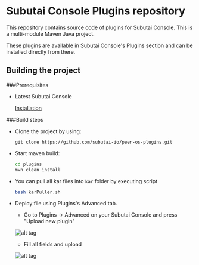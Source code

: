 # Subutai Console Plugins repository

This repository contains source code of plugins for Subutai Console.
This is a multi-module Maven Java project.

These plugins are available in Subutai Console's Plugins section and can be installed directly from there.

## Building the project

###Prerequisites

- Latest Subutai Console

  [Installation](https://github.com/subutai-io/peer-os)
  
###Build steps

- Clone the project by using:

    `git clone https://github.com/subutai-io/peer-os-plugins.git`

- Start maven build:

    ```bash
    cd plugins
    mvn clean install
    ```
    
- You can pull all kar files into `kar` folder by executing script

    ```bash
    bash karPuller.sh
    ```
- Deploy file using Plugins's Advanced tab.

    - Go to Plugins -> Advanced on your Subutai Console and press "Upload new plugin"
    
    ![alt tag](http://i.imgur.com/h1ebTfm.png)
    
    - Fill all fields and upload
    
    ![alt tag](http://i.imgur.com/bEYjMCb.png)
